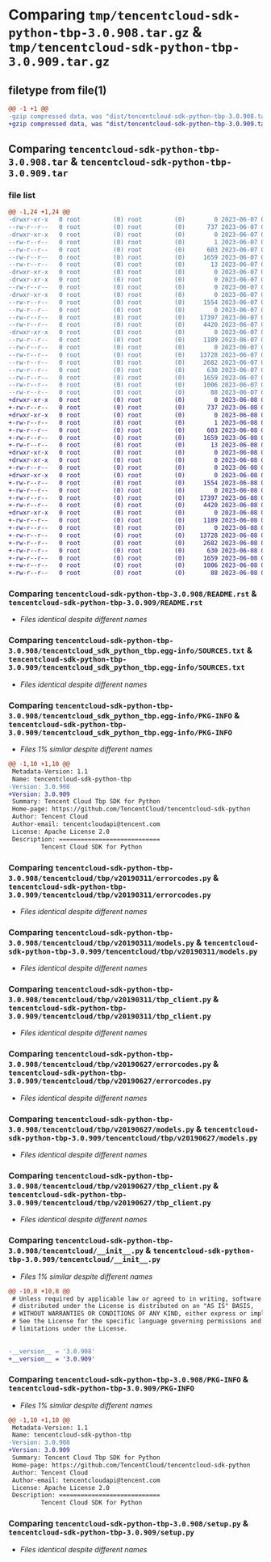 # Comparing `tmp/tencentcloud-sdk-python-tbp-3.0.908.tar.gz` & `tmp/tencentcloud-sdk-python-tbp-3.0.909.tar.gz`

## filetype from file(1)

```diff
@@ -1 +1 @@
-gzip compressed data, was "dist/tencentcloud-sdk-python-tbp-3.0.908.tar", last modified: Wed Jun  7 00:32:40 2023, max compression
+gzip compressed data, was "dist/tencentcloud-sdk-python-tbp-3.0.909.tar", last modified: Thu Jun  8 00:33:29 2023, max compression
```

## Comparing `tencentcloud-sdk-python-tbp-3.0.908.tar` & `tencentcloud-sdk-python-tbp-3.0.909.tar`

### file list

```diff
@@ -1,24 +1,24 @@
-drwxr-xr-x   0 root         (0) root         (0)        0 2023-06-07 00:32:40.000000 tencentcloud-sdk-python-tbp-3.0.908/
--rw-r--r--   0 root         (0) root         (0)      737 2023-06-07 00:32:39.000000 tencentcloud-sdk-python-tbp-3.0.908/README.rst
-drwxr-xr-x   0 root         (0) root         (0)        0 2023-06-07 00:32:40.000000 tencentcloud-sdk-python-tbp-3.0.908/tencentcloud_sdk_python_tbp.egg-info/
--rw-r--r--   0 root         (0) root         (0)        1 2023-06-07 00:32:40.000000 tencentcloud-sdk-python-tbp-3.0.908/tencentcloud_sdk_python_tbp.egg-info/dependency_links.txt
--rw-r--r--   0 root         (0) root         (0)      603 2023-06-07 00:32:40.000000 tencentcloud-sdk-python-tbp-3.0.908/tencentcloud_sdk_python_tbp.egg-info/SOURCES.txt
--rw-r--r--   0 root         (0) root         (0)     1659 2023-06-07 00:32:40.000000 tencentcloud-sdk-python-tbp-3.0.908/tencentcloud_sdk_python_tbp.egg-info/PKG-INFO
--rw-r--r--   0 root         (0) root         (0)       13 2023-06-07 00:32:40.000000 tencentcloud-sdk-python-tbp-3.0.908/tencentcloud_sdk_python_tbp.egg-info/top_level.txt
-drwxr-xr-x   0 root         (0) root         (0)        0 2023-06-07 00:32:40.000000 tencentcloud-sdk-python-tbp-3.0.908/tencentcloud/
-drwxr-xr-x   0 root         (0) root         (0)        0 2023-06-07 00:32:40.000000 tencentcloud-sdk-python-tbp-3.0.908/tencentcloud/tbp/
--rw-r--r--   0 root         (0) root         (0)        0 2023-06-07 00:32:39.000000 tencentcloud-sdk-python-tbp-3.0.908/tencentcloud/tbp/__init__.py
-drwxr-xr-x   0 root         (0) root         (0)        0 2023-06-07 00:32:40.000000 tencentcloud-sdk-python-tbp-3.0.908/tencentcloud/tbp/v20190311/
--rw-r--r--   0 root         (0) root         (0)     1554 2023-06-07 00:32:39.000000 tencentcloud-sdk-python-tbp-3.0.908/tencentcloud/tbp/v20190311/errorcodes.py
--rw-r--r--   0 root         (0) root         (0)        0 2023-06-07 00:32:39.000000 tencentcloud-sdk-python-tbp-3.0.908/tencentcloud/tbp/v20190311/__init__.py
--rw-r--r--   0 root         (0) root         (0)    17397 2023-06-07 00:32:39.000000 tencentcloud-sdk-python-tbp-3.0.908/tencentcloud/tbp/v20190311/models.py
--rw-r--r--   0 root         (0) root         (0)     4420 2023-06-07 00:32:39.000000 tencentcloud-sdk-python-tbp-3.0.908/tencentcloud/tbp/v20190311/tbp_client.py
-drwxr-xr-x   0 root         (0) root         (0)        0 2023-06-07 00:32:40.000000 tencentcloud-sdk-python-tbp-3.0.908/tencentcloud/tbp/v20190627/
--rw-r--r--   0 root         (0) root         (0)     1189 2023-06-07 00:32:39.000000 tencentcloud-sdk-python-tbp-3.0.908/tencentcloud/tbp/v20190627/errorcodes.py
--rw-r--r--   0 root         (0) root         (0)        0 2023-06-07 00:32:39.000000 tencentcloud-sdk-python-tbp-3.0.908/tencentcloud/tbp/v20190627/__init__.py
--rw-r--r--   0 root         (0) root         (0)    13728 2023-06-07 00:32:39.000000 tencentcloud-sdk-python-tbp-3.0.908/tencentcloud/tbp/v20190627/models.py
--rw-r--r--   0 root         (0) root         (0)     2682 2023-06-07 00:32:39.000000 tencentcloud-sdk-python-tbp-3.0.908/tencentcloud/tbp/v20190627/tbp_client.py
--rw-r--r--   0 root         (0) root         (0)      630 2023-06-07 00:32:39.000000 tencentcloud-sdk-python-tbp-3.0.908/tencentcloud/__init__.py
--rw-r--r--   0 root         (0) root         (0)     1659 2023-06-07 00:32:40.000000 tencentcloud-sdk-python-tbp-3.0.908/PKG-INFO
--rw-r--r--   0 root         (0) root         (0)     1006 2023-06-07 00:32:39.000000 tencentcloud-sdk-python-tbp-3.0.908/setup.py
--rw-r--r--   0 root         (0) root         (0)       88 2023-06-07 00:32:40.000000 tencentcloud-sdk-python-tbp-3.0.908/setup.cfg
+drwxr-xr-x   0 root         (0) root         (0)        0 2023-06-08 00:33:29.000000 tencentcloud-sdk-python-tbp-3.0.909/
+-rw-r--r--   0 root         (0) root         (0)      737 2023-06-08 00:33:29.000000 tencentcloud-sdk-python-tbp-3.0.909/README.rst
+drwxr-xr-x   0 root         (0) root         (0)        0 2023-06-08 00:33:29.000000 tencentcloud-sdk-python-tbp-3.0.909/tencentcloud_sdk_python_tbp.egg-info/
+-rw-r--r--   0 root         (0) root         (0)        1 2023-06-08 00:33:29.000000 tencentcloud-sdk-python-tbp-3.0.909/tencentcloud_sdk_python_tbp.egg-info/dependency_links.txt
+-rw-r--r--   0 root         (0) root         (0)      603 2023-06-08 00:33:29.000000 tencentcloud-sdk-python-tbp-3.0.909/tencentcloud_sdk_python_tbp.egg-info/SOURCES.txt
+-rw-r--r--   0 root         (0) root         (0)     1659 2023-06-08 00:33:29.000000 tencentcloud-sdk-python-tbp-3.0.909/tencentcloud_sdk_python_tbp.egg-info/PKG-INFO
+-rw-r--r--   0 root         (0) root         (0)       13 2023-06-08 00:33:29.000000 tencentcloud-sdk-python-tbp-3.0.909/tencentcloud_sdk_python_tbp.egg-info/top_level.txt
+drwxr-xr-x   0 root         (0) root         (0)        0 2023-06-08 00:33:29.000000 tencentcloud-sdk-python-tbp-3.0.909/tencentcloud/
+drwxr-xr-x   0 root         (0) root         (0)        0 2023-06-08 00:33:29.000000 tencentcloud-sdk-python-tbp-3.0.909/tencentcloud/tbp/
+-rw-r--r--   0 root         (0) root         (0)        0 2023-06-08 00:33:29.000000 tencentcloud-sdk-python-tbp-3.0.909/tencentcloud/tbp/__init__.py
+drwxr-xr-x   0 root         (0) root         (0)        0 2023-06-08 00:33:29.000000 tencentcloud-sdk-python-tbp-3.0.909/tencentcloud/tbp/v20190311/
+-rw-r--r--   0 root         (0) root         (0)     1554 2023-06-08 00:33:29.000000 tencentcloud-sdk-python-tbp-3.0.909/tencentcloud/tbp/v20190311/errorcodes.py
+-rw-r--r--   0 root         (0) root         (0)        0 2023-06-08 00:33:29.000000 tencentcloud-sdk-python-tbp-3.0.909/tencentcloud/tbp/v20190311/__init__.py
+-rw-r--r--   0 root         (0) root         (0)    17397 2023-06-08 00:33:29.000000 tencentcloud-sdk-python-tbp-3.0.909/tencentcloud/tbp/v20190311/models.py
+-rw-r--r--   0 root         (0) root         (0)     4420 2023-06-08 00:33:29.000000 tencentcloud-sdk-python-tbp-3.0.909/tencentcloud/tbp/v20190311/tbp_client.py
+drwxr-xr-x   0 root         (0) root         (0)        0 2023-06-08 00:33:29.000000 tencentcloud-sdk-python-tbp-3.0.909/tencentcloud/tbp/v20190627/
+-rw-r--r--   0 root         (0) root         (0)     1189 2023-06-08 00:33:29.000000 tencentcloud-sdk-python-tbp-3.0.909/tencentcloud/tbp/v20190627/errorcodes.py
+-rw-r--r--   0 root         (0) root         (0)        0 2023-06-08 00:33:29.000000 tencentcloud-sdk-python-tbp-3.0.909/tencentcloud/tbp/v20190627/__init__.py
+-rw-r--r--   0 root         (0) root         (0)    13728 2023-06-08 00:33:29.000000 tencentcloud-sdk-python-tbp-3.0.909/tencentcloud/tbp/v20190627/models.py
+-rw-r--r--   0 root         (0) root         (0)     2682 2023-06-08 00:33:29.000000 tencentcloud-sdk-python-tbp-3.0.909/tencentcloud/tbp/v20190627/tbp_client.py
+-rw-r--r--   0 root         (0) root         (0)      630 2023-06-08 00:33:29.000000 tencentcloud-sdk-python-tbp-3.0.909/tencentcloud/__init__.py
+-rw-r--r--   0 root         (0) root         (0)     1659 2023-06-08 00:33:29.000000 tencentcloud-sdk-python-tbp-3.0.909/PKG-INFO
+-rw-r--r--   0 root         (0) root         (0)     1006 2023-06-08 00:33:29.000000 tencentcloud-sdk-python-tbp-3.0.909/setup.py
+-rw-r--r--   0 root         (0) root         (0)       88 2023-06-08 00:33:29.000000 tencentcloud-sdk-python-tbp-3.0.909/setup.cfg
```

### Comparing `tencentcloud-sdk-python-tbp-3.0.908/README.rst` & `tencentcloud-sdk-python-tbp-3.0.909/README.rst`

 * *Files identical despite different names*

### Comparing `tencentcloud-sdk-python-tbp-3.0.908/tencentcloud_sdk_python_tbp.egg-info/SOURCES.txt` & `tencentcloud-sdk-python-tbp-3.0.909/tencentcloud_sdk_python_tbp.egg-info/SOURCES.txt`

 * *Files identical despite different names*

### Comparing `tencentcloud-sdk-python-tbp-3.0.908/tencentcloud_sdk_python_tbp.egg-info/PKG-INFO` & `tencentcloud-sdk-python-tbp-3.0.909/tencentcloud_sdk_python_tbp.egg-info/PKG-INFO`

 * *Files 1% similar despite different names*

```diff
@@ -1,10 +1,10 @@
 Metadata-Version: 1.1
 Name: tencentcloud-sdk-python-tbp
-Version: 3.0.908
+Version: 3.0.909
 Summary: Tencent Cloud Tbp SDK for Python
 Home-page: https://github.com/TencentCloud/tencentcloud-sdk-python
 Author: Tencent Cloud
 Author-email: tencentcloudapi@tencent.com
 License: Apache License 2.0
 Description: ============================
         Tencent Cloud SDK for Python
```

### Comparing `tencentcloud-sdk-python-tbp-3.0.908/tencentcloud/tbp/v20190311/errorcodes.py` & `tencentcloud-sdk-python-tbp-3.0.909/tencentcloud/tbp/v20190311/errorcodes.py`

 * *Files identical despite different names*

### Comparing `tencentcloud-sdk-python-tbp-3.0.908/tencentcloud/tbp/v20190311/models.py` & `tencentcloud-sdk-python-tbp-3.0.909/tencentcloud/tbp/v20190311/models.py`

 * *Files identical despite different names*

### Comparing `tencentcloud-sdk-python-tbp-3.0.908/tencentcloud/tbp/v20190311/tbp_client.py` & `tencentcloud-sdk-python-tbp-3.0.909/tencentcloud/tbp/v20190311/tbp_client.py`

 * *Files identical despite different names*

### Comparing `tencentcloud-sdk-python-tbp-3.0.908/tencentcloud/tbp/v20190627/errorcodes.py` & `tencentcloud-sdk-python-tbp-3.0.909/tencentcloud/tbp/v20190627/errorcodes.py`

 * *Files identical despite different names*

### Comparing `tencentcloud-sdk-python-tbp-3.0.908/tencentcloud/tbp/v20190627/models.py` & `tencentcloud-sdk-python-tbp-3.0.909/tencentcloud/tbp/v20190627/models.py`

 * *Files identical despite different names*

### Comparing `tencentcloud-sdk-python-tbp-3.0.908/tencentcloud/tbp/v20190627/tbp_client.py` & `tencentcloud-sdk-python-tbp-3.0.909/tencentcloud/tbp/v20190627/tbp_client.py`

 * *Files identical despite different names*

### Comparing `tencentcloud-sdk-python-tbp-3.0.908/tencentcloud/__init__.py` & `tencentcloud-sdk-python-tbp-3.0.909/tencentcloud/__init__.py`

 * *Files 1% similar despite different names*

```diff
@@ -10,8 +10,8 @@
 # Unless required by applicable law or agreed to in writing, software
 # distributed under the License is distributed on an "AS IS" BASIS,
 # WITHOUT WARRANTIES OR CONDITIONS OF ANY KIND, either express or implied.
 # See the License for the specific language governing permissions and
 # limitations under the License.
 
 
-__version__ = '3.0.908'
+__version__ = '3.0.909'
```

### Comparing `tencentcloud-sdk-python-tbp-3.0.908/PKG-INFO` & `tencentcloud-sdk-python-tbp-3.0.909/PKG-INFO`

 * *Files 1% similar despite different names*

```diff
@@ -1,10 +1,10 @@
 Metadata-Version: 1.1
 Name: tencentcloud-sdk-python-tbp
-Version: 3.0.908
+Version: 3.0.909
 Summary: Tencent Cloud Tbp SDK for Python
 Home-page: https://github.com/TencentCloud/tencentcloud-sdk-python
 Author: Tencent Cloud
 Author-email: tencentcloudapi@tencent.com
 License: Apache License 2.0
 Description: ============================
         Tencent Cloud SDK for Python
```

### Comparing `tencentcloud-sdk-python-tbp-3.0.908/setup.py` & `tencentcloud-sdk-python-tbp-3.0.909/setup.py`

 * *Files identical despite different names*

